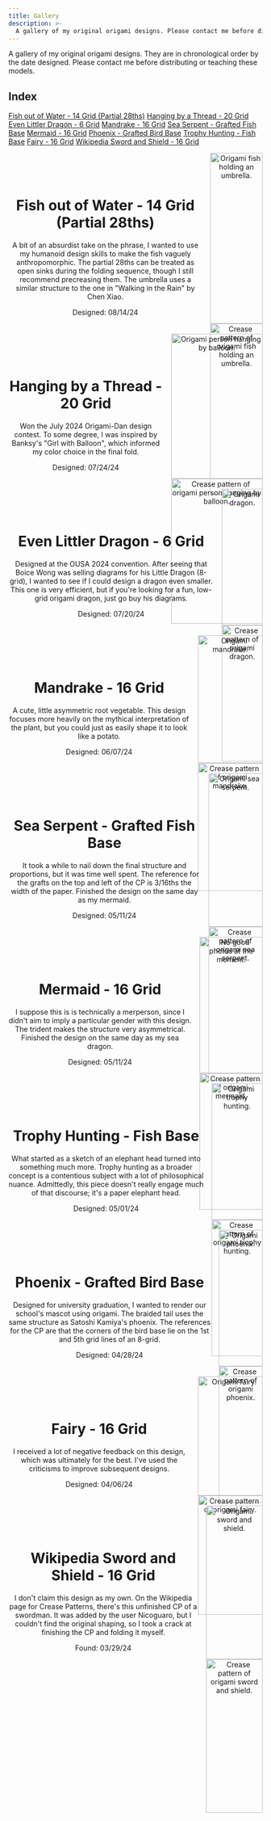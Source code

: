 ```yaml
---
title: Gallery
description: >-
  A gallery of my original origami designs. Please contact me before distributing or teaching these models.
---
```


<style>
.simple-wrapper {
    text-align: center!important;
    display: flex;
    /* align-items: center; Vertically center the content */
    margin-bottom: 20px; /* Space between text and image container */
}

/* Ensure the image container and images are responsive */
.image-container {
    display: flex;
    flex-wrap: wrap; /* Allows images to wrap if needed */
    max-width: 50%; /* Adjust this as needed */
}

.image-container img {
    width: 100%; /* Images take up full width of the container */
    height: auto;
}

.text-wrapper {
  margin-top: 3rem;
  margin-right: 1rem;
}

@media (max-width: 768px) {
    .simple-wrapper {
        flex-direction: column; /* Stack text and image container on smaller screens */
        align-items: flex-start; /* Align text and images to the left */
    }

    .image-container {
        max-width: 100%; /* Image container takes full width on smaller screens */
    }
}


</style>

A gallery of my original origami designs. They are in chronological order by the date designed. Please contact me before distributing or teaching these models.

## Index

[Fish out of Water - 14 Grid (Partial 28ths)](#fish-out-of-water)
[Hanging by a Thread - 20 Grid](#hanging-by-a-thread)
[Even Littler Dragon - 6 Grid](#even-littler-dragon)
[Mandrake - 16 Grid](#mandrake)
[Sea Serpent - Grafted Fish Base](#sea-serpent)
[Mermaid - 16 Grid](#mermaid)
[Phoenix - Grafted Bird Base](#phoenix)
[Trophy Hunting - Fish Base](#trophy-hunting)
[Fairy - 16 Grid](#fairy)
[Wikipedia Sword and Shield - 16 Grid](#wss)

<div class="simple-wrapper">
  <div class="text-wrapper">
    <a id="fish-out-of-water"></a>
    <h1>Fish out of Water - 14 Grid (Partial 28ths)</h1>
    <p>A bit of an absurdist take on the phrase, I wanted to use my humanoid design skills to make the fish vaguely anthropomorphic. The partial 28ths can be treated as open sinks during the folding sequence, though I still recommend precreasing them. The umbrella uses a similar structure to the one in "Walking in the Rain" by Chen Xiao.</p>
    <p>Designed: 08/14/24</p>
  </div>
  <div class="image-container">
  <img src="gallery/fish-out-of-water.jpg" alt="Origami fish holding an umbrella."> 
  <img src="gallery/fish-out-of-water-cp.png" alt="Crease pattern of origami fish holding an umbrella."> 
  </div>
</div>

<div class="simple-wrapper">
  <div class="text-wrapper">
    <a id="hanging-by-a-thread"></a>
    <h1>Hanging by a Thread - 20 Grid</h1>
    <p>Won the July 2024 Origami-Dan design contest. To some degree, I was inspired by Banksy's "Girl with Balloon", which informed my color choice in the final fold.</p>
    <p>Designed: 07/24/24</p>
  </div>
  <div class="image-container">
  <img src="gallery/hanging-by-a-thread.jpg" alt="Origami person hanging by balloon."> 
  <img src="gallery/hanging-by-a-thread-cp.png" alt="Crease pattern of origami person hanging by balloon."> 
  </div>
</div>

<div class="simple-wrapper">
  <div class="text-wrapper">
    <a id="even-littler-dragon"></a>
    <h1>Even Littler Dragon - 6 Grid</h1>
    <p>Designed at the OUSA 2024 convention. After seeing that Boice Wong was selling diagrams for his Little Dragon (8-grid), I wanted to see if I could design a dragon even smaller. This one is very efficient, but if you're looking for a fun, low-grid origami dragon, just go buy his diagrams.</p>
    <p>Designed: 07/20/24</p>
  </div>
  <div class="image-container">
  <img src="gallery/even-littler-dragon.jpg" alt="Origami dragon."> 
  <img src="gallery/even-littler-dragon-cp.png" alt="Crease pattern of origami dragon."> 
  </div>
</div>

<div class="simple-wrapper">
  <div class="text-wrapper">
    <a id="mandrake"></a>
    <h1>Mandrake - 16 Grid</h1>
    <p>A cute, little asymmetric root vegetable. This design focuses more heavily on the mythical interpretation of the plant, but you could just as easily shape it to look like a potato.</p>
    <p>Designed: 06/07/24</p>
  </div>
  <div class="image-container">
  <img src="gallery/mandrake.jpg" alt="Origami mandrake."> 
  <img src="gallery/mandrake-cp.png" alt="Crease pattern of origami mandrake."> 
  </div>
</div>

<div class="simple-wrapper">
  <div class="text-wrapper">
    <a id="sea-serpent"></a>
    <h1>Sea Serpent - Grafted Fish Base</h1>
    <p>It took a while to nail down the final structure and proportions, but it was time well spent. The reference for the grafts on the top and left of the CP is 3/16ths the width of the paper. Finished the design on the same day as my mermaid.</p>
    <p>Designed: 05/11/24</p>
  </div>
  <div class="image-container">
  <img src="gallery/sea-serpent.jpg" alt="Origami sea serpent."> 
  <img src="gallery/sea-serpent-cp.png" alt="Crease pattern of origami sea serpent."> 
  </div>
</div>

<div class="simple-wrapper">
  <div class="text-wrapper">
    <a id="mermaid"></a>
    <h1>Mermaid - 16 Grid</h1>
    <p>I suppose this is is technically a merperson, since I didn't aim to imply a particular gender with this design. The trident makes the structure very asymmetrical. Finished the design on the same day as my sea dragon.</p>
    <p>Designed: 05/11/24</p>
  </div>
  <div class="image-container">
  <img src="gallery/mermaid.jpg" alt="No good photos at the moment."> 
  <img src="gallery/mermaid-cp.png" alt="Crease pattern of origami mermaid."> 
  </div>
</div>

<div class="simple-wrapper">
  <div class="text-wrapper">
    <a id="trophy-hunting"></a>
    <h1>Trophy Hunting - Fish Base</h1>
    <p>What started as a sketch of an elephant head turned into something much more. Trophy hunting as a broader concept is a contentious subject with a lot of philosophical nuance. Admittedly, this piece doesn't really engage much of that discourse; it's a paper elephant head.</p>
    <p>Designed: 05/01/24</p>
  </div>
  <div class="image-container">
  <img src="gallery/trophy-hunting.jpg" alt="Origami trophy hunting."> 
  <img src="gallery/trophy-hunting-cp.png" alt="Crease pattern of origami trophy hunting."> 
  </div>
</div>

<div class="simple-wrapper">
  <div class="text-wrapper">
    <a id="phoenix"></a>
    <h1>Phoenix - Grafted Bird Base</h1>
    <p>Designed for university graduation, I wanted to render our school's mascot using origami. The braided tail uses the same structure as Satoshi Kamiya's phoenix. The references for the CP are that the corners of the bird base lie on the 1st and 5th grid lines of an 8-grid.</p>
    <p>Designed: 04/28/24</p>
  </div>
  <div class="image-container">
  <img src="gallery/phoenix.jpg" alt="Origami phoenix."> 
  <img src="gallery/phoenix-cp.png" alt="Crease pattern of origami phoenix."> 
  </div>
</div>

<div class="simple-wrapper">
  <div class="text-wrapper">
    <a id="fairy"></a>
    <h1>Fairy - 16 Grid</h1>
    <p>I received a lot of negative feedback on this design, which was ultimately for the best. I've used the criticisms to improve subsequent designs. </p>
    <p>Designed: 04/06/24</p>
  </div>
  <div class="image-container">
  <img src="gallery/fairy.jpg" alt="Origami fairy."> 
  <img src="gallery/fairy-cp.png" alt="Crease pattern of origami fairy."> 
  </div>
</div>

<div class="simple-wrapper">
  <div class="text-wrapper">
    <a id="wss"></a>
    <h1>Wikipedia Sword and Shield - 16 Grid</h1>
    <p>I don't claim this design as my own. On the Wikipedia page for Crease Patterns, there's this unfinished CP of a swordman. It was added by the user Nicoguaro, but I couldn't find the original shaping, so I took a crack at finishing the CP and folding it myself.</p>
    <p>Found: 03/29/24</p>
  </div>
  <div class="image-container">
  <img src="gallery/wikipedia-sword-and-shield.jpg" alt="Origami sword and shield."> 
  <img src="gallery/fairy-cp.png" alt="Crease pattern of origami sword and shield."> 
  </div>
</div>